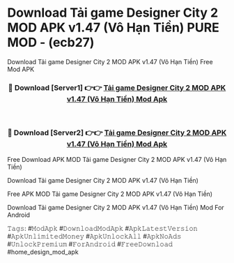 # Download Tải game Designer City 2 MOD APK v1.47 (Vô Hạn Tiền) PURE MOD - (ecb27)
Download Tải game Designer City 2 MOD APK v1.47 (Vô Hạn Tiền) Free Mod APK

<div align="center">
<h3>🔴 Download [Server1] 👉👉 <a href="https://apk-comot.site?title=Tải_game_Designer_City_2_MOD_APK_v1.47_(Vô_Hạn_Tiền)">Tải game Designer City 2 MOD APK v1.47 (Vô Hạn Tiền) Mod Apk</a></h3><br>

<h3>🔴 Download [Server2] 👉👉 <a href="https://apk-comot.site?title=Tải_game_Designer_City_2_MOD_APK_v1.47_(Vô_Hạn_Tiền)">Tải game Designer City 2 MOD APK v1.47 (Vô Hạn Tiền) Mod Apk</a></h3>
</div>


Free Download APK MOD Tải game Designer City 2 MOD APK v1.47 (Vô Hạn Tiền)

Download Tải game Designer City 2 MOD APK v1.47 (Vô Hạn Tiền) 

Free APK MOD Tải game Designer City 2 MOD APK v1.47 (Vô Hạn Tiền) 

Download Tải game Designer City 2 MOD APK v1.47 (Vô Hạn Tiền) Mod For Android

𝚃𝚊𝚐𝚜: #𝙼𝚘𝚍𝙰𝚙𝚔 #𝙳𝚘𝚠𝚗𝚕𝚘𝚊𝚍𝙼𝚘𝚍𝙰𝚙𝚔 #𝙰𝚙𝚔𝙻𝚊𝚝𝚎𝚜𝚝𝚅𝚎𝚛𝚜𝚒𝚘𝚗 #𝙰𝚙𝚔𝚄𝚗𝚕𝚒𝚖𝚒𝚝𝚎𝚍𝙼𝚘𝚗𝚎𝚢 #𝙰𝚙𝚔𝚄𝚗𝚕𝚘𝚌𝚔𝙰𝚕𝚕 #𝙰𝚙𝚔𝙽𝚘𝙰𝚍𝚜 #𝚄𝚗𝚕𝚘𝚌𝚔𝙿𝚛𝚎𝚖𝚒𝚞𝚖 #𝙵𝚘𝚛𝙰𝚗𝚍𝚛𝚘𝚒𝚍 #𝙵𝚛𝚎𝚎𝙳𝚘𝚠𝚗𝚕𝚘𝚊𝚍 #home_design_mod_apk